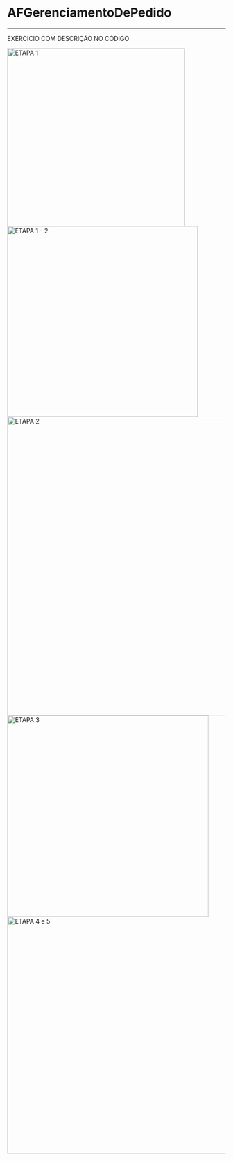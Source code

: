 # AFGerenciamentoDePedido

-------------------------
EXERCICIO COM DESCRIÇÃO NO CÓDIGO

<img width="410" alt="ETAPA 1" src="https://github.com/DiegoGamaDev/AFGerenciamentoDePedido/assets/129961011/33975a0a-45cc-460f-b7aa-b0dca53520fb">

<img width="439" alt="ETAPA 1 - 2" src="https://github.com/DiegoGamaDev/AFGerenciamentoDePedido/assets/129961011/767d472a-1c84-4088-bab2-e04e221bf2b2">

<img width="688" alt="ETAPA  2" src="https://github.com/DiegoGamaDev/AFGerenciamentoDePedido/assets/129961011/3f4c17d9-a1cc-456f-a748-731f21357646">

<img width="464" alt="ETAPA 3 " src="https://github.com/DiegoGamaDev/AFGerenciamentoDePedido/assets/129961011/b61689d1-abb8-4992-92a2-a0df84f7a7ed">

<img width="546" alt="ETAPA 4 e 5 " src="https://github.com/DiegoGamaDev/AFGerenciamentoDePedido/assets/129961011/888a90d8-0c69-4568-9cd1-412dfdad0627">
